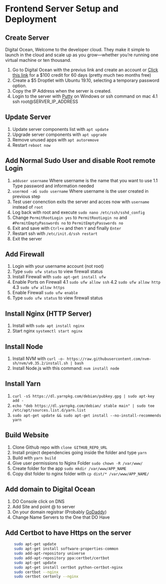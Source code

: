 # Frontend Server Setup and Deployment

## Create Server

Digital Ocean, Welcome to the developer cloud. They make it simple to launch in the cloud and scale up as you grow—whether you’re running one virtual machine or ten thousand.

1. Go to Digital Ocean with the previus link and create an account or [Click this link](https://m.do.co/c/ce761b3417ec) for a \$100 credit for 60 days (pretty much two months free)
2. Create a \$5 Droptlet with Ubuntu 19.10, selecting a temporary password option.
3. Copy the IP Address when the server is created.
4. Login to the server with [Putty](https://www.chiark.greenend.org.uk/~sgtatham/putty/latest.html) on Windows or ssh command on mac
   4.1 ssh root@SERVER_IP_ADDRESS

## Update Server

1. Update server components list with `apt update`
2. Upgrade server components with `apt upgrade`
3. Remove unused apps with `apt autoremove`
4. Restart `reboot now`

## Add Normal Sudo User and disable Root remote Login

1. `adduser username` Where username is the name that you want to use
   1.1 Type password and information needed
2. `usermod -aG sudo username` Where username is the user created in previous step
3. Test user conenction exits the server and acces now with `username` instead of `root`
4. Log back with root and execute `sudo nano /etc/ssh/sshd_config`
5. Change `PermitRootLogin yes` to `PermitRootLogin no` and `#PermitEmptyPasswords no` to `PermitEmptyPasswords no`
6. Exit and save with `Ctrl+x` and then `Y` and finally `Enter`
7. Restart ssh with `/etc/init.d/ssh restart`
8. Exit the server

## Add Firewall

1. Login with your username account (not root)
2. Type `sudo ufw status` to view firewall status
3. Install Firewall with `sudo apt-get install ufw`
4. Enable Ports on Firewall
   4.1 `sudo ufw allow ssh`
   4.2 `sudo ufw allow http`
   4.3 `sudo ufw allow https`
5. Enable Firewall `sudo ufw enable`
6. Type `sudo ufw status` to view firewall status

## Install Nginx (HTTP Server)

1. Install with `sudo apt install nginx`
2. Start nginx `systemctl start nginx`

## Install Node

1. Install NVM with `curl -o- https://raw.githubusercontent.com/nvm-sh/nvm/v0.35.2/install.sh | bash`
2. Install Node.js with this command: `nvm install node`

## Install Yarn

1. `curl -sS https://dl.yarnpkg.com/debian/pubkey.gpg | sudo apt-key add -`
2. `echo "deb https://dl.yarnpkg.com/debian/ stable main" | sudo tee /etc/apt/sources.list.d/yarn.list`
3. `sudo apt-get update && sudo apt-get install --no-install-recommends yarn`

## Build Website

1. Clone Github repo with `clone GITHUB_REPO_URL`
2. Install project dependencies going inside the folder and type `yarn`
3. Build with `yarn build`
4. Give user permissions to Nginx Folder `sudo chown -R /var/www/`
5. Create folder for the app `sudo mkdir /var/www/APP_NAME`
6. Copy dist folder to nginx folder with `cp dist/* /var/www/APP_NAME/`

## Add domain to Digital Ocean

1. DO Console click on DNS
2. Add Site and point @ to server
3. On your domain registrar (Probably [GoDaddy](https://www.godaddy.com/))
4. Change Name Servers to the One that DO Have

## Add Certbot to have Https on the server

```bash
    sudo apt-get update
    sudo apt-get install software-properties-common
    sudo add-apt-repository universe
    sudo add-apt-repository ppa:certbot/certbot
    sudo apt-get update
    sudo apt-get install certbot python-certbot-nginx
    sudo certbot --nginx
    sudo certbot certonly --nginx
```

